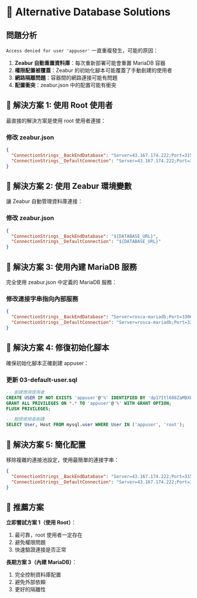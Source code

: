 # 🔄 Alternative Database Solutions

## 問題分析
`Access denied for user 'appuser'` 一直重複發生，可能的原因：

1. **Zeabur 自動重置資料庫**：每次重新部署可能會重置 MariaDB 容器
2. **權限配置被覆蓋**：Zeabur 的初始化腳本可能覆蓋了手動創建的使用者
3. **網路隔離問題**：容器間的網路連接可能有問題
4. **配置衝突**：zeabur.json 中的配置可能有衝突

## 🎯 解決方案 1: 使用 Root 使用者

最直接的解決方案是使用 root 使用者連接：

### 修改 zeabur.json
```json
{
  "ConnectionStrings__BackEndDatabase": "Server=43.167.174.222;Port=31500;User Id=root;Password=${DB_ROOT_PASSWORD};Database=zeabur;CharSet=utf8mb4;AllowUserVariables=True;UseAffectedRows=False;ConnectionTimeout=60;CommandTimeout=120;Pooling=true;MinimumPoolSize=5;MaximumPoolSize=100;ConnectionLifeTime=300;ConnectRetryCount=3;ConnectRetryInterval=10;",
  "ConnectionStrings__DefaultConnection": "Server=43.167.174.222;Port=31500;User Id=root;Password=${DB_ROOT_PASSWORD};Database=zeabur;CharSet=utf8mb4;AllowUserVariables=True;UseAffectedRows=False;ConnectionTimeout=60;CommandTimeout=120;Pooling=true;MinimumPoolSize=5;MaximumPoolSize=100;ConnectionLifeTime=300;ConnectRetryCount=3;ConnectRetryInterval=10;"
}
```

## 🎯 解決方案 2: 使用 Zeabur 環境變數

讓 Zeabur 自動管理資料庫連接：

### 修改 zeabur.json
```json
{
  "ConnectionStrings__BackEndDatabase": "${DATABASE_URL}",
  "ConnectionStrings__DefaultConnection": "${DATABASE_URL}"
}
```

## 🎯 解決方案 3: 使用內建 MariaDB 服務

完全使用 zeabur.json 中定義的 MariaDB 服務：

### 修改連接字串指向內部服務
```json
{
  "ConnectionStrings__BackEndDatabase": "Server=rosca-mariadb;Port=3306;User Id=${DB_USER};Password=${DB_PASSWORD};Database=${DB_NAME};CharSet=utf8mb4;",
  "ConnectionStrings__DefaultConnection": "Server=rosca-mariadb;Port=3306;User Id=${DB_USER};Password=${DB_PASSWORD};Database=${DB_NAME};CharSet=utf8mb4;"
}
```

## 🎯 解決方案 4: 修復初始化腳本

確保初始化腳本正確創建 appuser：

### 更新 03-default-user.sql
```sql
-- 創建應用使用者
CREATE USER IF NOT EXISTS 'appuser'@'%' IDENTIFIED BY 'dp17Itl608ZaMBXbWH5VAo49xJr3Ds2G';
GRANT ALL PRIVILEGES ON *.* TO 'appuser'@'%' WITH GRANT OPTION;
FLUSH PRIVILEGES;

-- 驗證使用者創建
SELECT User, Host FROM mysql.user WHERE User IN ('appuser', 'root');
```

## 🎯 解決方案 5: 簡化配置

移除複雜的連接池設定，使用最簡單的連接字串：

```json
{
  "ConnectionStrings__BackEndDatabase": "Server=43.167.174.222;Port=31500;User Id=root;Password=your_root_password;Database=zeabur;",
  "ConnectionStrings__DefaultConnection": "Server=43.167.174.222;Port=31500;User Id=root;Password=your_root_password;Database=zeabur;"
}
```

## 🚀 推薦方案

**立即嘗試方案 1（使用 Root）**：
1. 最可靠，root 使用者一定存在
2. 避免權限問題
3. 快速驗證連接是否正常

**長期方案 3（內建 MariaDB）**：
1. 完全控制資料庫配置
2. 避免外部依賴
3. 更好的隔離性